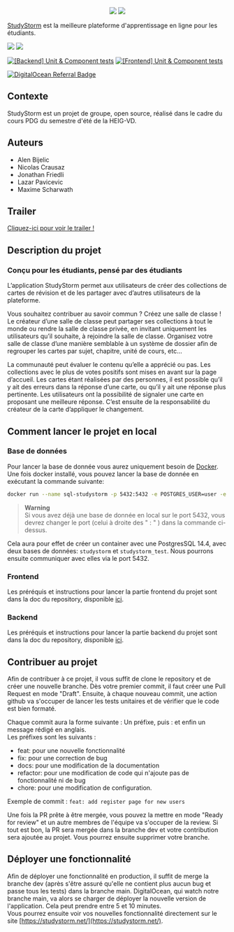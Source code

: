 <div align="center">
  <img src="https://user-images.githubusercontent.com/6887819/186343424-9262d753-1b96-410f-bd3d-5d3b3eea4518.svg" \>
  <img src="https://user-images.githubusercontent.com/6887819/186343452-a07e99be-9483-40ab-bf2a-5db76404a4b1.svg" \>
</div>

[StudyStorm](https://studystorm.net) est la meilleure plateforme d'apprentissage en ligne pour les étudiants.

[![](https://img.shields.io/badge/licence-MIT-blue.svg)](https://opensource.org/licenses/MIT)
![](https://img.shields.io/badge/version-1.0.0-blue.svg)

[![[Backend] Unit & Component tests](https://github.com/StudyStorm/api-backend/actions/workflows/test.yml/badge.svg)](https://github.com/StudyStorm/api-backend/actions/workflows/test.yml)
[![[Frontend] Unit & Component tests](https://github.com/StudyStorm/application/actions/workflows/test.yml/badge.svg)](https://github.com/StudyStorm/application/actions/workflows/test.yml)

[![DigitalOcean Referral Badge](https://web-platforms.sfo2.digitaloceanspaces.com/WWW/Badge%203.svg)](https://www.digitalocean.com/?refcode=935ca50df3d4&utm_campaign=Referral_Invite&utm_medium=Referral_Program&utm_source=badge)



## Contexte
StudyStorm est un projet de groupe, open source, réalisé dans le cadre du cours PDG du semestre d'été de la HEIG-VD.

## Auteurs

- Alen Bijelic
- Nicolas Crausaz
- Jonathan Friedli
- Lazar Pavicevic
- Maxime Scharwath

## Trailer

[Cliquez-ici pour voir le trailer !](https://www.youtube.com/watch?v=6uQC1ZmN5mw)

## Description du projet
### Conçu pour les étudiants, pensé par des étudiants
L’application StudyStorm permet aux utilisateurs de créer des collections de cartes de révision et de les partager avec d’autres utilisateurs de la plateforme. 

Vous souhaitez contribuer au savoir commun ? Créez une salle de classe !
Le créateur d’une salle de classe peut partager ses collections à tout le monde ou rendre la salle de classe privée, en invitant uniquement les utilisateurs qu’il souhaite, à rejoindre la salle de classe. Organisez votre salle de classe d’une manière semblable à un système de dossier afin de regrouper les cartes par sujet, chapitre, unité de cours, etc…

La communauté peut évaluer le contenu qu’elle a apprécié ou pas. Les collections avec le plus de votes positifs sont mises en avant sur la page d’accueil. Les cartes étant réalisées par des personnes, il est possible qu’il y ait des erreurs dans la réponse d’une carte, ou qu’il y ait une réponse plus pertinente. Les utilisateurs ont la possibilité de signaler une carte en proposant une meilleure réponse. C’est ensuite de la responsabilité du créateur de la carte d’appliquer le changement.

## Comment lancer le projet en local

### Base de données
Pour lancer la base de donnée vous aurez uniquement besoin de [Docker](https://docs.docker.com/engine/install/).  
Une fois docker installé, vous pouvez lancer la base de donnée en exécutant la commande suivante:
```bash
docker run --name sql-studystorm -p 5432:5432 -e POSTGRES_USER=user -e POSTGRES_PASSWORD=password123 -e POSTGRES_MULTIPLE_DATABASES=studystorm,studystorm_test gradescope/postgresql-multiple-databases:14.4
```
> **Warning**  
> Si vous avez déjà une base de donnée en local sur le port 5432, vous devrez changer le port (celui à droite des " : " ) dans la commande ci-dessus.

Cela aura pour effet de créer un container avec une PostgresSQL 14.4, avec deux bases de données: `studystorm` et `studystorm_test`. Nous pourrons ensuite communiquer avec elles via le port 5432.

### Frontend
Les préréquis et instructions pour lancer la partie frontend du projet sont dans la doc du repository, disponible [ici](https://github.com/StudyStorm/application#readme).

### Backend
Les préréquis et instructions pour lancer la partie backend du projet sont dans la doc du repository, disponible [ici](https://github.com/StudyStorm/api-backend#readme).

## Contribuer au projet
 Afin de contribuer à ce projet, il vous suffit de clone le repository et de créer une nouvelle branche. Dès votre premier commit, il faut créer une Pull Request en mode "Draft". Ensuite, à chaque nouveau commit, une action github va s'occuper de lancer les tests unitaires et de vérifier que le code est bien formaté. 

 Chaque commit aura la forme suivante : Un préfixe, puis : et enfin un message rédigé en anglais.  
  Les préfixes sont les suivants : 
 * feat: pour une nouvelle fonctionnalité
 * fix: pour une correction de bug
 * docs: pour une modification de la documentation
 * refactor: pour une modification de code qui n'ajoute pas de fonctionnalité ni de bug
 * chore: pour une modification de configuration.

 Exemple de commit : ```feat: add register page for new users```

 Une fois la PR prête à être mergée, vous pouvez la mettre en mode "Ready for review" et un autre membres de l'équipe va s'occuper de la review. Si tout est bon, la PR sera mergée dans la branche dev et votre contribution sera ajoutée au projet. Vous pourrez ensuite supprimer votre branche.

 ## Déployer une fonctionnalité
Afin de déployer une fonctionnalité en production, il suffit de merge la branche dev (après s'être assuré qu'elle ne contient plus aucun bug et passe tous les tests) dans la branche main. DigitalOcean, qui watch notre branche main, va alors se charger de déployer la nouvelle version de l'application. Cela peut prendre entre 5 et 10 minutes.  
Vous pourrez ensuite voir vos nouvelles fonctionnalité directement sur le site [https://studystorm.net/](https://studystorm.net/).
